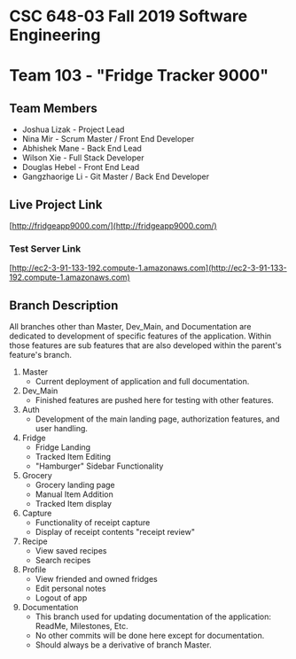 # CSC 648-03 Fall 2019 Software Engineering
# Team 103 - ​"Fridge Tracker 9000"

## Team Members
- Joshua Lizak - Project Lead
- Nina Mir - Scrum Master / Front End Developer
- Abhishek Mane - Back End Lead
- Wilson Xie - Full Stack Developer
- Douglas Hebel - Front End Lead
- Gangzhaorige Li - Git Master / Back End Developer

## Live Project Link
[http://fridgeapp9000.com/](http://fridgeapp9000.com/)

### Test Server Link
[http://ec2-3-91-133-192.compute-1.amazonaws.com](http://ec2-3-91-133-192.compute-1.amazonaws.com)

## Branch Description 
All branches other than Master, Dev_Main, and Documentation are dedicated to development of specific features of the application. Within those features are sub features that are also developed within the parent's feature's branch.

1. Master
    - Current deployment of application and full documentation.
2. Dev_Main
    - Finished features are pushed here for testing with other features.
3. Auth
    - Development of the main landing page, authorization features, and user handling.
4.  Fridge
    - Fridge Landing
    - Tracked Item Editing
    - "Hamburger" Sidebar Functionality 
5.  Grocery
    - Grocery landing page
    -  Manual Item Addition
    - Tracked Item display
6.  Capture
    - Functionality of receipt capture
    - Display of receipt contents "receipt review"
7.  Recipe
    - View saved recipes 
    - Search recipes
8.  Profile
    - View friended and owned fridges
    - Edit personal notes
    - Logout of app
9. Documentation
    - This branch used for updating documentation of the application: ReadMe, Milestones, Etc.
    - No other commits will be done here except for documentation.
    - Should always be a derivative of branch Master.



